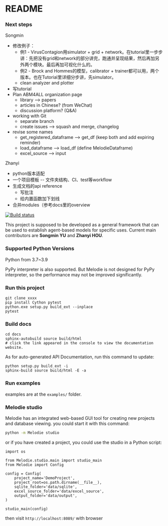 # README

### Next steps

Songmin
* 修改例子：
  * 例1 - VirusContagion用simulator + grid + network。在tutorial里一步步讲：先把没有grid和network的部分讲完，跑通并呈现结果，然后再加另外两个模块。最后再加可视化什么的。
  * 例2 - Brock and Hommes的模型，calibrator + trainer都可以用，两个版本。也在Tutorial里详细分步讲，先simulator。 
  * clean analyzer and plotter
* 写tutorial
* Plan ABM4ALL organization page
  * library --> papers
  * articles in Chinese? (from WeChat)
  * discussion platform? (Q&A)
* working with Git
  * separate branch
  * create issues --> squash and merge, changelog
* revise some names
  * get_registered_dataframe --> get_df (keep both and add expiring reminder)
  * load_dataframe --> load_df (define MelodieDataframe)
  * excel_source --> input


Zhanyi
* python版本适配
* 一个项目模板 -- 文件夹结构、CI、test等workflow 
* 生成文档的api reference
  * 写批注
  * 给内置函数加下划线
* 合并modules（参考docs里的overview



[![Build status](https://app.travis-ci.com/SongminYu/Melodie.svg?token=qNTghqDqnwadzvj4y4z7&branch=master&status=passed)](https://travis-ci.com/SongminYu)

This project is supposed to be developed as a general framework that can be used to establish agent-based models for
specific uses. Current main contributors are **Songmin YU** and **Zhanyi HOU**.

### Supported Python Versions

Python from 3.7~3.9

PyPy interpreter is also supported. But Melodie is not designed for PyPy interpreter, so the performance may not be
improved significantly.

### Run this project

```shell
git clone xxxx
pip install Cython pytest
python.exe setup.py build_ext --inplace
pytest
```

### Build docs

```shell
cd docs
sphinx-autobuild source build/html
# click the link appeared in the console to view the documentation website.
```

As for auto-generated API Documentation, run this command to update:
```shell
python setup.py build_ext -i
sphinx-build source build/html -E -a
```

### Run examples

examples are at the `examples/` folder.


### Melodie studio

Melodie has an integrated web-based GUI tool for creating new projects and database viewing. you could start it with
this command:

```sh
python -m Melodie studio
```

or if you have created a project, you could use the studio in a Python script:

```python3
import os

from Melodie.studio.main import studio_main
from Melodie import Config

config = Config(
    project_name='DemoProject',
    project_root=os.path.dirname(__file__),
    sqlite_folder='data/sqlite',
    excel_source_folder='data/excel_source',
    output_folder='data/output',
)

studio_main(config)
```

then visit `http://localhost:8089/` with browser


